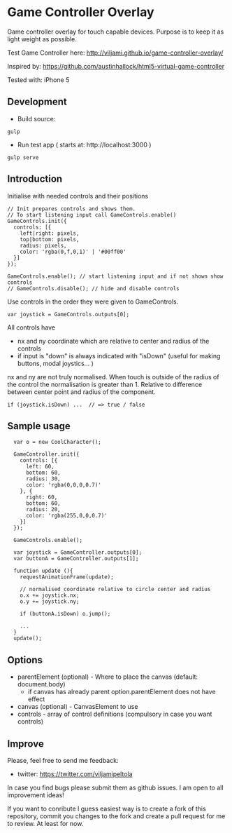 # Game Controller Overlay

Game controller overlay for touch capable devices. Purpose is to keep it as light weight as possible. 

Test Game Controller here: http://viljami.github.io/game-controller-overlay/

Inspired by: https://github.com/austinhallock/html5-virtual-game-controller

Tested with: iPhone 5

## Development

  * Build source:
```
gulp
```

  * Run test app ( starts at: http://localhost:3000 )
```
gulp serve
```

## Introduction

Initialise with needed controls and their positions

```
// Init prepares controls and shows them. 
// To start listening input call GameControls.enable()
GameControls.init({
  controls: [{
    left|right: pixels,
    top|bottom: pixels,
    radius: pixels,
    color: 'rgba(0,f,0,1)' | '#00ff00'  
  }]
});

GameControls.enable(); // start listening input and if not shown show controls
// GameControls.disable(); // hide and disable controls
```

Use controls in the order they were given to GameControls.

```
var joystick = GameControls.outputs[0];
```

All controls have 
  * nx and ny coordinate which are relative to center and radius of the controls
  * if input is "down" is always indicated with "isDown" (useful for making buttons, modal joystics... )

nx and ny are not truly normalised. When touch is outside of the radius of the control the normalisation is greater than 1. Relative to difference between center point and radius of the component.

```
if (joystick.isDown) ...  // => true / false
```


## Sample usage

``` 
  var o = new CoolCharacter();

  GameController.init({
    controls: [{
      left: 60,
      bottom: 60,
      radius: 30,
      color: 'rgba(0,0,0,0.7)'
    }, {
      right: 60,
      bottom: 60,
      radius: 20,
      color: 'rgba(255,0,0,0.7)'
    }]
  });

  GameControls.enable();

  var joystick = GameController.outputs[0];
  var buttonA = GameController.outputs[1];

  function update (){
    requestAnimationFrame(update);

    // normalised coordinate relative to circle center and radius
    o.x += joystick.nx; 
    o.y += joystick.ny;

    if (buttonA.isDown) o.jump();

    ...
  }
  update();

```

## Options

  * parentElement (optional) - Where to place the canvas (default: document.body) 
    * if canvas has already parent option.parentElement does not have effect
  * canvas (optional) - CanvasElement to use  
  * controls - array of control definitions (compulsory in case you want controls) 

## Improve

Please, feel free to send me feedback:
  * twitter: https://twitter.com/viljamipeltola

In case you find bugs please submit them as github issues. I am open to all improvement ideas! 

If you want to conribute I guess easiest way is to create a fork of this repository, commit you changes to the fork and create a pull request for me to review. At least for now. 

